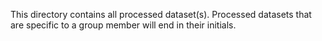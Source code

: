 This directory contains all processed dataset(s). Processed datasets that are specific to a group member will end in their initials.
